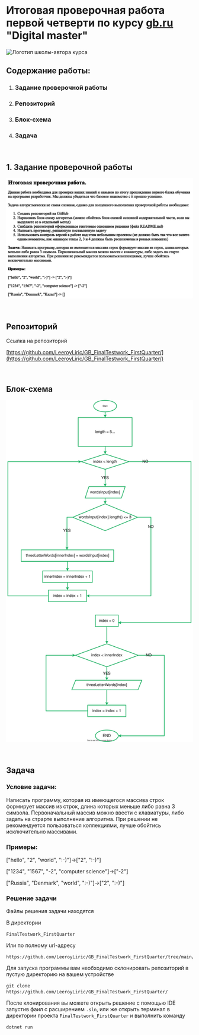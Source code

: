 # Итоговая проверочная работа первой четверти по курсу [gb.ru](gb.ru) "Digital master"

![Логотип школы-автора курса](https://gb.ru/android-chrome-192x192.png)

## Содержание работы:
1. ### Задание проверочной работы
1. ### Репозиторий
2. ### Блок-схема
3. ### Задача

<br>

## 1. Задание проверочной работы 
![Задание](./task.png)

<br>

## Репозиторий

Ссылка на репозиторий 

[https://github.com/LeeroyLiric/GB_FinalTestwork_FirstQuarter/](https://github.com/LeeroyLiric/GB_FinalTestwork_FirstQuarter/)

<br>

## Блок-схема
![Блок-схема](./algorithm_diagram.svg)

<br>

## Задача
### Условие задачи:
Написать программу, которая из имеющегося массива строк формирует массив из строк, длина которых меньше либо равна 3 символа. Первоначальный массив можно ввести с клавиатуры, либо задать на страрте выполнение алгоритма. При решении не рекомендуется пользоваться коллекциями, лучше обойтись исключительно массивами.
### Примеры:
["hello", "2", "world", ":-)"]->["2", ":-)"]

["1234", "1567", "-2", "computer science"]->["-2"]

["Russia", "Denmark", "world", ":-)"]->["2", ":-)"]

### Решение задачи

Файлы решения задачи находятся

В директории 

    FinalTestwork_FirstQuarter

Или по полному url-адресу 

    https://github.com/LeeroyLiric/GB_FinalTestwork_FirstQuarter/tree/main/FinalTestwork_FirstQuarter

Для запуска программы вам необходимо склонировать репозиторий в пустую директорию на вашем устройстве

    git clone https://github.com/LeeroyLiric/GB_FinalTestwork_FirstQuarter/

После клонирования вы можете открыть решение с помощью IDE запустив фаил с расширением <code>.sln</code>, или же открыть терминал в директории проекта <code>FinalTestwork_FirstQuarter</code> и выполнить команду

    dotnet run